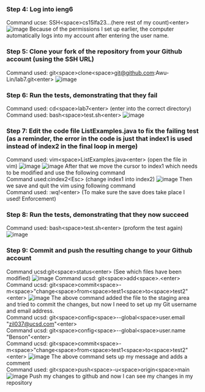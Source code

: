 ### Step 4: Log into ieng6

Command ucse: SSH&lt;space&gt;cs15lfa23...(here rest of my count)&lt;enter&gt;
![image](https://github.com/Awu-Lin/cse15l-lab-reports/assets/94472422/e224b41c-a01c-4667-bdc9-2224a5ad749a)
Because of the permissions I set up earlier, the computer automatically logs into my account after entering the user name.

### Step 5: Clone your fork of the repository from your Github account (using the SSH URL)
Command used: git&lt;space&gt;clone&lt;space&gt;git@github.com:Awu-Lin/lab7.git&lt;enter&gt;
![image](https://github.com/Awu-Lin/cse15l-lab-reports/assets/94472422/cd8676e1-23f9-4426-a148-8d056eaa0926)

### Step 6: Run the tests, demonstrating that they fail
Command used: cd&lt;space&gt;lab7&lt;enter&gt; (enter into the correct directory)\
Command used: bash&lt;space&gt;test.sh&lt;enter&gt;
![image](https://github.com/Awu-Lin/cse15l-lab-reports/assets/94472422/078b5bb6-0ffd-4f5c-96e6-eedc6e0e845c)

### Step 7: Edit the code file ListExamples.java to fix the failing test (as a reminder, the error in the code is just that index1 is used instead of index2 in the final loop in merge)

Command used: vim&lt;space&gt;ListExamples.java&lt;enter&gt; (open the file in vim)
![image](https://github.com/Awu-Lin/cse15l-lab-reports/assets/94472422/96c4b568-e200-4c81-94c7-b0aa59855583)
![image](https://github.com/Awu-Lin/cse15l-lab-reports/assets/94472422/cae562ce-3591-4ca6-a8a8-7825111071f3)
After that we move the cursor to index1 which needs to be modified and use the following command\
Command used:cindex2&lt;Esc&gt; (change index1 into index2)
![image](https://github.com/Awu-Lin/cse15l-lab-reports/assets/94472422/7f5f4325-57fe-4e40-a4f7-51029e714a6b)
Then we save and quit the vim using following command\
Command used: :wq!&lt;enter&gt; (To make sure the save does take place I used! Enforcement)

### Step 8: Run the tests, demonstrating that they now succeed
Command used: bash&lt;space&gt;test.sh&lt;enter&gt; (proform the test again)
![image](https://github.com/Awu-Lin/cse15l-lab-reports/assets/94472422/fbaa0924-5ba0-44dd-8870-68ac7c2e060e)

### Step 9: Commit and push the resulting change to your Github account
Command ucsd:git&lt;space&gt;status&lt;enter&gt; (See which files have been modified)
![image](https://github.com/Awu-Lin/cse15l-lab-reports/assets/94472422/4285f44f-89ba-4484-bca5-6a9146092592)
Command ucsd: git&lt;space&gt;add&lt;space&gt;.&lt;enter&gt;\
Command ucsd: git&lt;space&gt;commit&lt;space&gt;-m&lt;space&gt;"change&lt;space&gt;from&lt;space&gt;test1&lt;space&gt;to&lt;space&gt;test2"&lt;enter&gt;
![image](https://github.com/Awu-Lin/cse15l-lab-reports/assets/94472422/6773cfbc-b1c7-4834-8891-303a0228f2d1)
The above command added the file to the staging area and tried to commit the changes, but now I need to set up my Git username and email address. \
Command ucsd: git&lt;space&gt;config&lt;space&gt;--global&lt;space&gt;user.email "zil037@ucsd.com"&lt;enter&gt;\
Command ucsd: git&lt;space&gt;config&lt;space&gt;--global&lt;space&gt;user.name "Benson"&lt;enter&gt;\
Command ucsd: git&lt;space&gt;commit&lt;space&gt;-m&lt;space&gt;"change&lt;space&gt;from&lt;space&gt;test1&lt;space&gt;to&lt;space&gt;test2"&lt;enter&gt;
![image](https://github.com/Awu-Lin/cse15l-lab-reports/assets/94472422/5ee38f9f-a560-45ec-ab9d-cd462419ea8e)
The above command sets up my message and adds a comment\
Command used: git&lt;space&gt;push&lt;space&gt;-u&lt;space&gt;origin&lt;space&gt;main
![image](https://github.com/Awu-Lin/cse15l-lab-reports/assets/94472422/272c7842-a7f4-42c5-a3d7-8ab73834d0a4)
Push my changes to github and now I can see my changes in my repository







